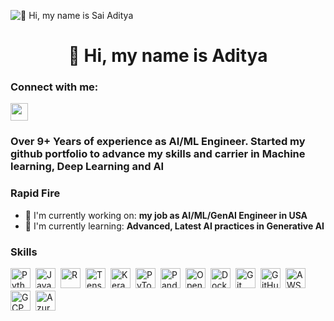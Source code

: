 ![👋 Hi, my name is Sai Aditya](https://images-wixmp-ed30a86b8c4ca887773594c2.wixmp.com/f/c83c004e-1370-4756-88e5-4071de797088/dgdq8br-09cc7ad6-a021-47a5-b0e0-917b12b0f7a7.gif?token=eyJ0eXAiOiJKV1QiLCJhbGciOiJIUzI1NiJ9.eyJzdWIiOiJ1cm46YXBwOjdlMGQxODg5ODIyNjQzNzNhNWYwZDQxNWVhMGQyNmUwIiwiaXNzIjoidXJuOmFwcDo3ZTBkMTg4OTgyMjY0MzczYTVmMGQ0MTVlYTBkMjZlMCIsIm9iaiI6W1t7InBhdGgiOiJcL2ZcL2M4M2MwMDRlLTEzNzAtNDc1Ni04OGU1LTQwNzFkZTc5NzA4OFwvZGdkcThici0wOWNjN2FkNi1hMDIxLTQ3YTUtYjBlMC05MTdiMTJiMGY3YTcuZ2lmIn1dXSwiYXVkIjpbInVybjpzZXJ2aWNlOmZpbGUuZG93bmxvYWQiXX0.tqRMtE-b2QiI2nnefNxSDMJvZCcYqFmq2ccg_Xfzqb8)

<div id="toc">
  <ul align="center" style="list-style: none">
    <summary>
      <h1>
        👋 Hi, my name is Aditya
      </h1>
    </summary>
  </ul>
</div>

**<h3 align="left">Connect with me:</h3>** 
<p align="left"><a href="https://www.linkedin.com/in/adityaportfolio66" target="_blank"><img src="https://img.shields.io/badge/LinkedIn-0077B5?style=for-the-badge&logo=linkedin&logoColor=white" height="28" style="margin-right: 4px"></a></p>

 **<h3 align="left">Over 9+ Years of experience as  AI/ML Engineer. Started my github portfolio to advance my skills and carrier in Machine learning, Deep Learning and AI</h3>**

**<h3 align="left">Rapid Fire</h3>**

- 💼 I'm currently working on: **my job as AI/ML/GenAI Engineer in USA**
- 🌱 I'm currently learning: **Advanced, Latest AI practices in Generative AI**

 **<h3 align="left">Skills</h3>**

<div style="display: flex; flex-wrap: wrap; gap: 4px; justify-content: left;"><img src="https://cdn.jsdelivr.net/gh/devicons/devicon/icons/python/python-original.svg" height="32" alt="Python" style="margin-right: 4px"> <img src="https://cdn.jsdelivr.net/gh/devicons/devicon/icons/javascript/javascript-original.svg" height="32" alt="JavaScript" style="margin-right: 4px"> <img src="https://cdn.jsdelivr.net/gh/devicons/devicon/icons/r/r-plain.svg" height="32" alt="R" style="margin-right: 4px"> <img src="https://cdn.jsdelivr.net/gh/devicons/devicon@latest/icons/tensorflow/tensorflow-original-wordmark.svg" height="32" alt="TensorFlow" style="margin-right: 4px"> <img src="https://cdn.jsdelivr.net/gh/devicons/devicon@latest/icons/keras/keras-original-wordmark.svg" height="32" alt="Keras" style="margin-right: 4px"> <img src="https://cdn.jsdelivr.net/gh/devicons/devicon@latest/icons/pytorch/pytorch-original-wordmark.svg" height="32" alt="PyTorch" style="margin-right: 4px"> <img src="https://cdn.jsdelivr.net/gh/devicons/devicon/icons/pandas/pandas-original-wordmark.svg" height="32" alt="Pandas" style="margin-right: 4px"> <img src="https://cdn.jsdelivr.net/gh/devicons/devicon@latest/icons/opencv/opencv-original-wordmark.svg" height="32" alt="Opencv" style="margin-right: 4px"> <img src="https://cdn.jsdelivr.net/gh/devicons/devicon@latest/icons/docker/docker-original-wordmark.svg" height="32" alt="Docker" style="margin-right: 4px"> <img src="https://cdn.jsdelivr.net/gh/devicons/devicon@latest/icons/git/git-original-wordmark.svg" height="32" alt="Git" style="margin-right: 4px"> <img src="https://cdn.jsdelivr.net/gh/devicons/devicon@latest/icons/github/github-original-wordmark.svg" height="32" alt="GitHub" style="margin-right: 4px"> <img src="https://cdn.jsdelivr.net/gh/devicons/devicon@latest/icons/amazonwebservices/amazonwebservices-original-wordmark.svg" height="32" alt="AWS" style="margin-right: 4px"> <img src="https://cdn.jsdelivr.net/gh/devicons/devicon/icons/googlecloud/googlecloud-original.svg" height="32" alt="GCP" style="margin-right: 4px"> <img src="https://cdn.jsdelivr.net/gh/devicons/devicon@latest/icons/azure/azure-original-wordmark.svg" height="32" alt="Azure" style="margin-right: 4px"></div>



<!--
**aadiaditya/aadiaditya** is a ✨ _special_ ✨ repository because its `README.md` (this file) appears on your GitHub profile.

Here are some ideas to get you started:

- 🔭 I’m currently working on ...
- 🌱 I’m currently learning ...
- 👯 I’m looking to collaborate on ...
- 🤔 I’m looking for help with ...
- 💬 Ask me about ...
- 📫 How to reach me: ...
- 😄 Pronouns: ...
- ⚡ Fun fact: ...
-->
